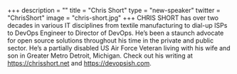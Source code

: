 +++
description = ""
title = "Chris Short"
type = "new-speaker"
twitter = "ChrisShort"
image = "chris-short.jpg"
+++
CHRIS SHORT has over two decades in various IT disciplines from textile manufacturing to dial-up ISPs to DevOps Engineer to Director of DevOps. He’s been a staunch advocate for open source solutions throughout his time in the private and public sector. He’s a partially disabled US Air Force Veteran living with his wife and son in Greater Metro Detroit, Michigan. Check out his writing at https://chrisshort.net and https://devopsish.com.